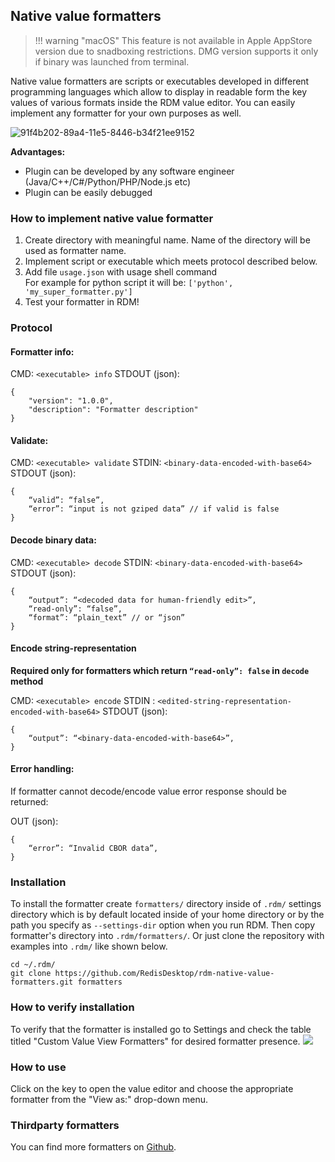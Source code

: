 ## Native value formatters

> !!! warning "macOS"
    This feature is not available in Apple AppStore version due to snadboxing restrictions. 
    DMG version supports it only if binary was launched from terminal.       

Native value formatters are scripts or executables developed in different programming languages which allow
 to display in readable form the key values of various formats inside the RDM value editor. You can easily implement any formatter for your own purposes as well. 

![91f4b202-89a4-11e5-8446-b34f21ee9152](https://cloud.githubusercontent.com/assets/1655867/20011127/315cb0c4-a2b3-11e6-8479-ae8a6d030f40.png)

**Advantages:**
- Plugin can be developed by any software engineer (Java/C++/C#/Python/PHP/Node.js etc)
- Plugin can be easily debugged

### How to implement native value formatter
1. Create directory with meaningful name. Name of the directory will be used as formatter name.
2. Implement script or executable which meets protocol described below. 
3. Add file `usage.json` with usage shell command<br />
For example for python script it will be: `['python', 'my_super_formatter.py']`
4. Test your formatter in RDM!

### Protocol
#### Formatter info:

CMD: `<executable> info`
STDOUT (json):

```
{
    "version": "1.0.0",
    "description": "Formatter description"
}
```
#### Validate: 

CMD: `<executable> validate`
STDIN: `<binary-data-encoded-with-base64>`
STDOUT (json): 

```
{    
    “valid”: “false”,    
    “error”: “input is not gziped data” // if valid is false
}
```


#### Decode binary data:  

CMD: `<executable> decode`
STDIN: `<binary-data-encoded-with-base64>`
STDOUT (json): 

```
{
    “output”: “<decoded data for human-friendly edit>”,
    “read-only”: “false”,    
    “format”: “plain_text” // or “json”
}
```
#### Encode string-representation 
**Required only for formatters which return `“read-only”: false` in `decode` method**

CMD: `<executable> encode`
STDIN : `<edited-string-representation-encoded-with-base64>`
STDOUT (json): 
```
{
    “output”: “<binary-data-encoded-with-base64>”,    
}

```

#### Error handling:
If formatter cannot decode/encode value error response should be returned:

OUT (json): 
```
{
    “error”: “Invalid CBOR data”,    
}
```

### Installation

To install the formatter create `formatters/` directory inside of `.rdm/` settings directory which is by default located inside of your home directory or by the path you specify as `--settings-dir` option when you run RDM. Then copy formatter's directory into `.rdm/formatters/`. Or just clone the repository with examples into `.rdm/` like shown below.

```shell
cd ~/.rdm/
git clone https://github.com/RedisDesktop/rdm-native-value-formatters.git formatters
```


### How to verify installation

To verify that the formatter is installed go to Settings and check the table titled "Custom Value View Formatters" for desired formatter presence.
![](settings_formatters.png)


### How to use

Click on the key to open the value editor and choose the appropriate formatter from the "View as:" drop-down menu.

### Thirdparty formatters

You can find more formatters on [Github](https://github.com/search?q=redis+desktop+manager+formatter).



